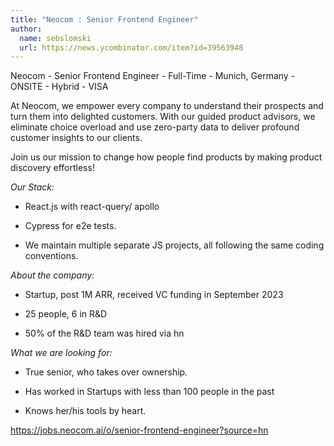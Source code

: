 ```yaml
---
title: "Neocom : Senior Frontend Engineer"
author:
  name: sebslomski
  url: https://news.ycombinator.com/item?id=39563948
---
```

Neocom - Senior Frontend Engineer - Full-Time - Munich, Germany - ONSITE - Hybrid - VISA

At Neocom, we empower every company to understand their prospects and turn them into delighted customers.
With our guided product advisors, we eliminate choice overload and use zero-party data to deliver profound customer insights to our clients.

Join us our mission to change how people find products by making product discovery effortless!

*Our Stack:*

* React.js with react-query&#x2F; apollo

* Cypress for e2e tests.

* We maintain multiple separate JS projects, all following the same coding conventions.

*About the company:*

* Startup, post 1M ARR, received VC funding in September 2023

* 25 people, 6 in R&amp;D

* 50% of the R&amp;D team was hired via hn

*What we are looking for:*

* True senior, who takes over ownership.

* Has worked in Startups with less than 100 people in the past

* Knows her&#x2F;his tools by heart.

<a href="https:&#x2F;&#x2F;jobs.neocom.ai&#x2F;o&#x2F;senior-frontend-engineer?source=hn" rel="nofollow">https:&#x2F;&#x2F;jobs.neocom.ai&#x2F;o&#x2F;senior-frontend-engineer?source=hn</a>

